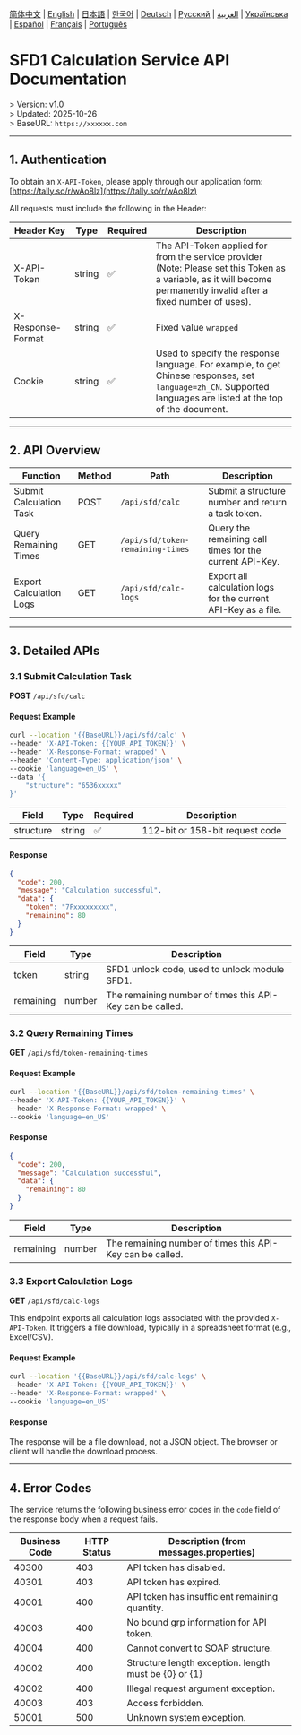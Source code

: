 [简体中文](./README.zh.md) | [English](./README.md) | [日本語](./README.ja.md) | [한국어](./README.ko.md) | [Deutsch](./README.de.md) | [Русский](./README.ru.md) | [العربية](./README.ar.md) | [Українська](./README.uk.md) | [Español](./README.es.md) | [Français](./README.fr.md) | [Português](./README.pt.md)

# SFD1 Calculation Service API Documentation
&gt; Version: v1.0  
&gt; Updated: 2025-10-26  
&gt; BaseURL: `https://xxxxxx.com`  

---

## 1. Authentication

To obtain an `X-API-Token`, please apply through our application form: [https://tally.so/r/wAo8lz](https://tally.so/r/wAo8lz)

All requests must include the following in the Header:

| Header Key | Type | Required | Description |
|---|---|---|---|
| X-API-Token | string | ✅ | The API-Token applied for from the service provider (Note: Please set this Token as a variable, as it will become permanently invalid after a fixed number of uses). |
| X-Response-Format | string | ✅ | Fixed value `wrapped` |
| Cookie | string | ✅ | Used to specify the response language. For example, to get Chinese responses, set `language=zh_CN`. Supported languages are listed at the top of the document. |
---

## 2. API Overview

| Function | Method | Path | Description |
|---|---|---|---|
| Submit Calculation Task | POST | `/api/sfd/calc` | Submit a structure number and return a task token. |
| Query Remaining Times | GET | `/api/sfd/token-remaining-times`| Query the remaining call times for the current API-Key. |
| Export Calculation Logs | GET | `/api/sfd/calc-logs` | Export all calculation logs for the current API-Key as a file. |

---

## 3. Detailed APIs

### 3.1 Submit Calculation Task
**POST** `/api/sfd/calc`

#### Request Example
```bash
curl --location '{{BaseURL}}/api/sfd/calc' \
--header 'X-API-Token: {{YOUR_API_TOKEN}}' \
--header 'X-Response-Format: wrapped' \
--header 'Content-Type: application/json' \
--cookie 'language=en_US' \
--data '{
    "structure": "6536xxxxx"
}'
```

| Field | Type | Required | Description |
|---|---|---|---|
| structure | string | ✅ | 112-bit or 158-bit request code |

#### Response
```json
{
  "code": 200,
  "message": "Calculation successful",
  "data": {
    "token": "7Fxxxxxxxxx",
    "remaining": 80
  }
}
```

| Field | Type | Description |
|---|---|---|
| token | string | SFD1 unlock code, used to unlock module SFD1. |
| remaining | number | The remaining number of times this API-Key can be called. |


### 3.2 Query Remaining Times
**GET** `/api/sfd/token-remaining-times`

#### Request Example
```bash
curl --location '{{BaseURL}}/api/sfd/token-remaining-times' \
--header 'X-API-Token: {{YOUR_API_TOKEN}}' \
--header 'X-Response-Format: wrapped' \
--cookie 'language=en_US'
```

#### Response
```json
{
  "code": 200,
  "message": "Calculation successful",
  "data": {
    "remaining": 80
  }
}
```

| Field | Type | Description |
|---|---|---|
| remaining | number | The remaining number of times this API-Key can be called. |

### 3.3 Export Calculation Logs
**GET** `/api/sfd/calc-logs`

This endpoint exports all calculation logs associated with the provided `X-API-Token`. It triggers a file download, typically in a spreadsheet format (e.g., Excel/CSV).

#### Request Example
```bash
curl --location '{{BaseURL}}/api/sfd/calc-logs' \
--header 'X-API-Token: {{YOUR_API_TOKEN}}' \
--header 'X-Response-Format: wrapped' \
--cookie 'language=en_US'
```

#### Response
The response will be a file download, not a JSON object. The browser or client will handle the download process.

---

## 4. Error Codes

The service returns the following business error codes in the `code` field of the response body when a request fails.

| Business Code | HTTP Status | Description (from messages.properties) |
|---|---|---|
| 40300 | 403 | API token has disabled. |
| 40301 | 403 | API token has expired. |
| 40001 | 400 | API token has insufficient remaining quantity. |
| 40003 | 400 | No bound grp information for API token. |
| 40004 | 400 | Cannot convert to SOAP structure. |
| 40002 | 400 | Structure length exception. length must be {0} or {1} |
| 40002 | 400 | Illegal request argument exception. |
| 40003 | 403 | Access forbidden. |
| 50001 | 500 | Unknown system exception. |



